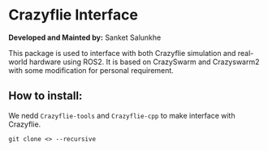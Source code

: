 # Crazyflie Interface

**Developed and Mainted by:** Sanket Salunkhe

This package is used to interface with both Crazyflie simulation and real-world hardware using ROS2. It is based on CrazySwarm and Crazyswarm2 with some modification for personal requirement. 

## How to install:

We nedd `Crazyflie-tools` and `Crazyflie-cpp` to make interface with Crazyflie.

```
git clone <> --recursive
```